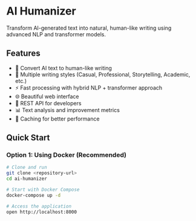 # AI Humanizer

Transform AI-generated text into natural, human-like writing using advanced NLP and transformer models.

## Features

- 🤖 Convert AI text to human-like writing
- 🎨 Multiple writing styles (Casual, Professional, Storytelling, Academic, etc.)
- ⚡ Fast processing with hybrid NLP + transformer approach
- 🌐 Beautiful web interface
- 🔌 REST API for developers
- 📊 Text analysis and improvement metrics
- 💾 Caching for better performance

## Quick Start

### Option 1: Using Docker (Recommended)

```bash
# Clone and run
git clone <repository-url>
cd ai-humanizer

# Start with Docker Compose
docker-compose up -d

# Access the application
open http://localhost:8000